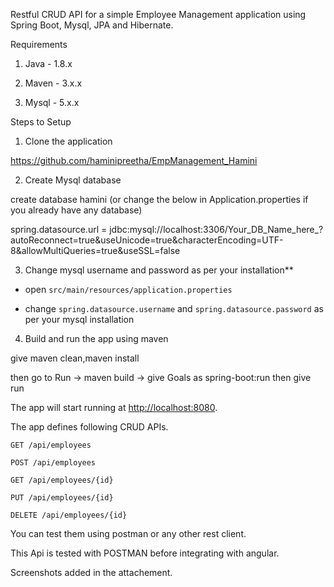 Restful CRUD API for a simple Employee Management application using Spring Boot, Mysql, JPA and Hibernate.

Requirements

1. Java - 1.8.x

2. Maven - 3.x.x

3. Mysql - 5.x.x

Steps to Setup

1. Clone the application


https://github.com/haminipreetha/EmpManagement_Hamini


2. Create Mysql database

create database hamini (or change the below in Application.properties if you already have any database)

spring.datasource.url = jdbc:mysql://localhost:3306/Your_DB_Name_here_?autoReconnect=true&useUnicode=true&characterEncoding=UTF-8&allowMultiQueries=true&useSSL=false



3. Change mysql username and password as per your installation**

+ open `src/main/resources/application.properties`

+ change `spring.datasource.username` and `spring.datasource.password` as per your mysql installation


4. Build and run the app using maven

give maven clean,maven install

then go to Run -> maven build -> give Goals as spring-boot:run then give run


The app will start running at <http://localhost:8080>.

The app defines following CRUD APIs.

    GET /api/employees
    
    POST /api/employees
    
    GET /api/employees/{id}
    
    PUT /api/employees/{id}
    
    DELETE /api/employees/{id}

You can test them using postman or any other rest client.

This Api is tested with POSTMAN before integrating with angular.

Screenshots added in the attachement.
